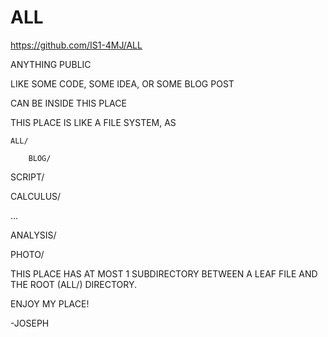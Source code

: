 # ALL

https://github.com/IS1-4MJ/ALL

ANYTHING PUBLIC

LIKE SOME CODE, SOME IDEA, OR SOME BLOG POST

CAN BE INSIDE THIS PLACE

 THIS PLACE IS LIKE A FILE SYSTEM, AS

    ALL/

        BLOG/

   SCRIPT/

   CALCULUS/

   ...

   ANALYSIS/

   PHOTO/ 


   THIS PLACE HAS AT MOST 1 SUBDIRECTORY BETWEEN A LEAF FILE AND THE ROOT (ALL/) DIRECTORY.

 ENJOY MY PLACE!

   -JOSEPH